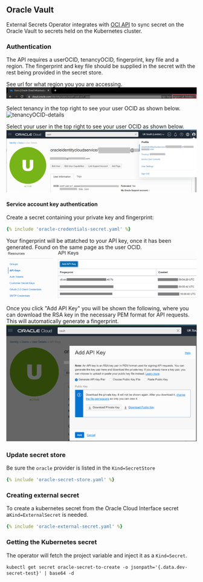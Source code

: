 ## Oracle Vault

External Secrets Operator integrates with [OCI API](https://github.com/oracle/oci-go-sdk) to sync secret on the Oracle Vault to secrets held on the Kubernetes cluster.

### Authentication

The API requires a userOCID, tenancyOCID, fingerprint, key file and a region. The fingerprint and key file should be supplied in the secret with the rest being provided in the secret store.

See url for what region you you are accessing.
![userOCID-details](./pictures/screenshot_region.png)

Select tenancy in the top right to see your user OCID as shown below.
![tenancyOCID-details](./pictures/tenancy.png)

Select your user in the top right to see your user OCID as shown below.
![region-details](./pictures/screenshot_user_OCID.png)


#### Service account key authentication

Create a secret containing your private key and fingerprint:

```yaml
{% include 'oracle-credentials-secret.yaml' %}
```

Your fingerprint will be attatched to your API key, once it has been generated. Found on the same page as the user OCID.
![fingerprint-details](./pictures/screenshot_fingerprint.png)

Once you click "Add API Key" you will be shown the following, where you can download the RSA key in the necessary PEM format for API requests.
This will automatically generate a fingerprint.
![API-key-details](./pictures/screenshot_API_key.png)

### Update secret store
Be sure the `oracle` provider is listed in the `Kind=SecretStore`

```yaml
{% include 'oracle-secret-store.yaml' %}
```

### Creating external secret

To create a kubernetes secret from the Oracle Cloud Interface secret a`Kind=ExternalSecret` is needed.

```yaml
{% include 'oracle-external-secret.yaml' %}
```


### Getting the Kubernetes secret
The operator will fetch the project variable and inject it as a `Kind=Secret`.
```
kubectl get secret oracle-secret-to-create -o jsonpath='{.data.dev-secret-test}' | base64 -d
```